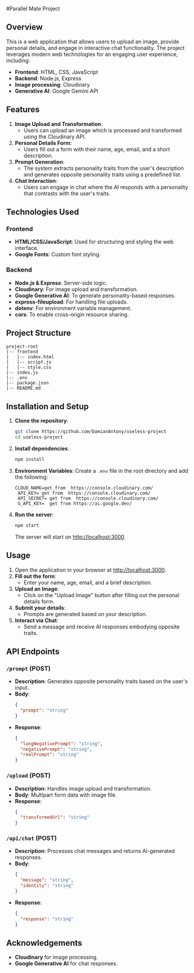 #Parallel Mate Project

## Overview
This is a web application that allows users to upload an image, provide personal details, and engage in interactive chat functionality. The project leverages modern web technologies for an engaging user experience, including:
- **Frontend**: HTML, CSS, JavaScript
- **Backend**: Node.js, Express
- **Image processing**: Cloudinary
- **Generative AI**: Google Gemini API

## Features
1. **Image Upload and Transformation**:
   - Users can upload an image which is processed and transformed using the Cloudinary API.
2. **Personal Details Form**:
   - Users fill out a form with their name, age, email, and a short description.
3. **Prompt Generation**:
   - The system extracts personality traits from the user's description and generates opposite personality traits using a predefined list.
4. **Chat Interaction**:
   - Users can engage in chat where the AI responds with a personality that contrasts with the user's traits.

## Technologies Used
### Frontend
- **HTML/CSS/JavaScript**: Used for structuring and styling the web interface.
- **Google Fonts**: Custom font styling.

### Backend
- **Node.js & Express**: Server-side logic.
- **Cloudinary**: For image upload and transformation.
- **Google Generative AI**: To generate personality-based responses.
- **express-fileupload**: For handling file uploads.
- **dotenv**: For environment variable management.
- **cors**: To enable cross-origin resource sharing.

## Project Structure
```
project-root
|-- frontend
|   |-- index.html
|   |-- script.js
|   |-- style.css
|-- index.js
|-- .env
|-- package.json
|-- README.md
```

## Installation and Setup
1. **Clone the repository**:
   ```bash
   git clone https://github.com/DamianAntony/useless-project
   cd useless-project
   ```

2. **Install dependencies**:
   ```bash
   npm install
   ```

3. **Environment Variables**:
   Create a `.env` file in the root directory and add the following:
   ```env
   CLOUD_NAME=get from  https://console.cloudinary.com/
    API_KEY= get from  https://console.cloudinary.com/
    API_SECRET= get from  https://console.cloudinary.com/
    G_API_KEY=  get from https://ai.google.dev/
   ```

4. **Run the server**:
   ```bash
   npm start
   ```
   The server will start on [http://localhost:3000](http://localhost:3000).

## Usage
1. Open the application in your browser at [http://localhost:3000](http://localhost:3000).
2. **Fill out the form**:
   - Enter your name, age, email, and a brief description.
3. **Upload an Image**:
   - Click on the "Upload Image" button after filling out the personal details form.
4. **Submit your details**:
   - Prompts are generated based on your description.
5. **Interact via Chat**:
   - Send a message and receive AI responses embodying opposite traits.

## API Endpoints
### `/prompt` (POST)
- **Description**: Generates opposite personality traits based on the user's input.
- **Body**:
  ```json
  {
    "prompt": "string"
  }
  ```
- **Response**:
  ```json
  {
    "longNegativePrompt": "string",
    "negativePrompt": "string",
    "realPrompt": "string"
  }
  ```

### `/upload` (POST)
- **Description**: Handles image upload and transformation.
- **Body**: Multipart form data with image file.
- **Response**:
  ```json
  {
    "transformedUrl": "string"
  }
  ```

### `/api/chat` (POST)
- **Description**: Processes chat messages and returns AI-generated responses.
- **Body**:
  ```json
  {
    "message": "string",
    "identity": "string"
  }
  ```
- **Response**:
  ```json
  {
    "response": "string"
  }
  ```



## Acknowledgements
- **Cloudinary** for image processing.
- **Google Generative AI** for chat responses.






